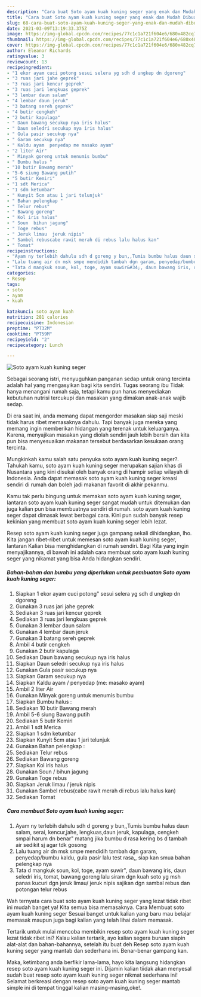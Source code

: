 ```yaml
---
description: "Cara buat Soto ayam kuah kuning seger yang enak dan Mudah Dibuat"
title: "Cara buat Soto ayam kuah kuning seger yang enak dan Mudah Dibuat"
slug: 68-cara-buat-soto-ayam-kuah-kuning-seger-yang-enak-dan-mudah-dibuat
date: 2021-03-09T13:19:33.375Z
image: https://img-global.cpcdn.com/recipes/77c1c1a721f604e6/680x482cq70/soto-ayam-kuah-kuning-seger-foto-resep-utama.jpg
thumbnail: https://img-global.cpcdn.com/recipes/77c1c1a721f604e6/680x482cq70/soto-ayam-kuah-kuning-seger-foto-resep-utama.jpg
cover: https://img-global.cpcdn.com/recipes/77c1c1a721f604e6/680x482cq70/soto-ayam-kuah-kuning-seger-foto-resep-utama.jpg
author: Eleanor Richards
ratingvalue: 3
reviewcount: 13
recipeingredient:
- "1 ekor ayam cuci potong sesui selera yg sdh d ungkep dn dgoreng"
- "3 ruas jari jahe geprek"
- "3 ruas jari kencur geprek"
- "3 ruas jari lengkuas geprek"
- "3 lembar daun salam"
- "4 lembar daun jeruk"
- "3 batang sereh geprek"
- "4 butir cengkeh"
- "2 butir kapulaga"
- " Daun bawang secukup nya iris halus"
- " Daun seledri secukup nya iris halus"
- " Gula pasir secukup nya"
- " Garam secukup nya"
- " Kaldu ayam  penyedap me masako ayam"
- "2 liter Air"
- " Minyak goreng untuk menumis bumbu"
- " Bumbu halus "
- "10 butir Bawang merah"
- "5-6 siung Bawang putih"
- "5 butir Kemiri"
- "1 sdt Merica"
- "1 sdm ketumbar"
- " Kunyit 5cm atau 1 jari telunjuk"
- " Bahan pelengkap "
- " Telur rebus"
- " Bawang goreng"
- " Kol iris halus"
- " Soun  bihun jagung"
- " Toge rebus"
- " Jeruk limau  jeruk nipis"
- " Sambel rebuscabe rawit merah di rebus lalu halus kan"
- " Tomat"
recipeinstructions:
- "Ayam ny terlebih dahulu sdh d goreng y bun,,Tumis bumbu halus daun salam, serai, kencur,jahe, lengkuas,daun jeruk, kapulaga, cengkeh smpai harum dn benar&#34; matang jika bumbu d rasa kering bs d tambah air sedikit sj agar tdk gosong"
- "Lalu tuang air dn msk smpe mendidih tambah dgn garam, penyedap/bumbu kaldu, gula pasir lalu test rasa,, siap kan smua bahan pelengkap nya"
- "Tata d mangkuk soun, kol, toge, ayam suwir&#34;, daun bawang iris, daun seledri iris, tomat, bawang goreng lalu siram dgn kuah soto yg msh panas kucuri dgn jeruk limau/ jeruk nipis sajikan dgn sambal rebus dan potongan telur rebus"
categories:
- Resep
tags:
- soto
- ayam
- kuah

katakunci: soto ayam kuah 
nutrition: 281 calories
recipecuisine: Indonesian
preptime: "PT32M"
cooktime: "PT59M"
recipeyield: "2"
recipecategory: Lunch

---
```



![Soto ayam kuah kuning seger](https://img-global.cpcdn.com/recipes/77c1c1a721f604e6/680x482cq70/soto-ayam-kuah-kuning-seger-foto-resep-utama.jpg)

Sebagai seorang istri, menyuguhkan panganan sedap untuk orang tercinta adalah hal yang mengasyikan bagi kita sendiri. Tugas seorang ibu Tidak hanya menangani rumah saja, tetapi kamu pun harus menyediakan kebutuhan nutrisi tercukupi dan masakan yang dimakan anak-anak wajib sedap.

Di era  saat ini, anda memang dapat mengorder masakan siap saji meski tidak harus ribet memasaknya dahulu. Tapi banyak juga mereka yang memang ingin memberikan hidangan yang terenak untuk keluarganya. Karena, menyajikan masakan yang diolah sendiri jauh lebih bersih dan kita pun bisa menyesuaikan makanan tersebut berdasarkan kesukaan orang tercinta. 



Mungkinkah kamu salah satu penyuka soto ayam kuah kuning seger?. Tahukah kamu, soto ayam kuah kuning seger merupakan sajian khas di Nusantara yang kini disukai oleh banyak orang di hampir setiap wilayah di Indonesia. Anda dapat memasak soto ayam kuah kuning seger kreasi sendiri di rumah dan boleh jadi makanan favorit di akhir pekanmu.

Kamu tak perlu bingung untuk memakan soto ayam kuah kuning seger, lantaran soto ayam kuah kuning seger sangat mudah untuk ditemukan dan juga kalian pun bisa membuatnya sendiri di rumah. soto ayam kuah kuning seger dapat dimasak lewat berbagai cara. Kini pun sudah banyak resep kekinian yang membuat soto ayam kuah kuning seger lebih lezat.

Resep soto ayam kuah kuning seger juga gampang sekali dihidangkan, lho. Kita jangan ribet-ribet untuk memesan soto ayam kuah kuning seger, lantaran Kalian bisa menghidangkan di rumah sendiri. Bagi Kita yang ingin menyajikannya, di bawah ini adalah cara membuat soto ayam kuah kuning seger yang nikamat yang bisa Anda hidangkan sendiri.

<!--inarticleads1-->

##### Bahan-bahan dan bumbu yang diperlukan untuk pembuatan Soto ayam kuah kuning seger:

1. Siapkan 1 ekor ayam cuci potong&#34; sesui selera yg sdh d ungkep dn dgoreng
1. Gunakan 3 ruas jari jahe geprek
1. Sediakan 3 ruas jari kencur geprek
1. Sediakan 3 ruas jari lengkuas geprek
1. Gunakan 3 lembar daun salam
1. Gunakan 4 lembar daun jeruk
1. Gunakan 3 batang sereh geprek
1. Ambil 4 butir cengkeh
1. Gunakan 2 butir kapulaga
1. Sediakan  Daun bawang secukup nya iris halus
1. Siapkan  Daun seledri secukup nya iris halus
1. Gunakan  Gula pasir secukup nya
1. Siapkan  Garam secukup nya
1. Siapkan  Kaldu ayam / penyedap (me: masako ayam)
1. Ambil 2 liter Air
1. Gunakan  Minyak goreng untuk menumis bumbu
1. Siapkan  Bumbu halus :
1. Sediakan 10 butir Bawang merah
1. Ambil 5-6 siung Bawang putih
1. Sediakan 5 butir Kemiri
1. Ambil 1 sdt Merica
1. Siapkan 1 sdm ketumbar
1. Siapkan  Kunyit 5cm atau 1 jari telunjuk
1. Gunakan  Bahan pelengkap :
1. Sediakan  Telur rebus
1. Sediakan  Bawang goreng
1. Siapkan  Kol iris halus
1. Gunakan  Soun / bihun jagung
1. Gunakan  Toge rebus
1. Siapkan  Jeruk limau / jeruk nipis
1. Gunakan  Sambel rebus(cabe rawit merah di rebus lalu halus kan)
1. Sediakan  Tomat




<!--inarticleads2-->

##### Cara membuat Soto ayam kuah kuning seger:

1. Ayam ny terlebih dahulu sdh d goreng y bun,,Tumis bumbu halus daun salam, serai, kencur,jahe, lengkuas,daun jeruk, kapulaga, cengkeh smpai harum dn benar&#34; matang jika bumbu d rasa kering bs d tambah air sedikit sj agar tdk gosong
1. Lalu tuang air dn msk smpe mendidih tambah dgn garam, penyedap/bumbu kaldu, gula pasir lalu test rasa,, siap kan smua bahan pelengkap nya
1. Tata d mangkuk soun, kol, toge, ayam suwir&#34;, daun bawang iris, daun seledri iris, tomat, bawang goreng lalu siram dgn kuah soto yg msh panas kucuri dgn jeruk limau/ jeruk nipis sajikan dgn sambal rebus dan potongan telur rebus




Wah ternyata cara buat soto ayam kuah kuning seger yang lezat tidak ribet ini mudah banget ya! Kita semua bisa memasaknya. Cara Membuat soto ayam kuah kuning seger Sesuai banget untuk kalian yang baru mau belajar memasak maupun juga bagi kalian yang telah lihai dalam memasak.

Tertarik untuk mulai mencoba membikin resep soto ayam kuah kuning seger lezat tidak ribet ini? Kalau kalian tertarik, ayo kalian segera buruan siapin alat-alat dan bahan-bahannya, setelah itu buat deh Resep soto ayam kuah kuning seger yang mantab dan sederhana ini. Benar-benar gampang kan. 

Maka, ketimbang anda berfikir lama-lama, hayo kita langsung hidangkan resep soto ayam kuah kuning seger ini. Dijamin kalian tiidak akan menyesal sudah buat resep soto ayam kuah kuning seger nikmat sederhana ini! Selamat berkreasi dengan resep soto ayam kuah kuning seger mantab simple ini di tempat tinggal kalian masing-masing,oke!.

